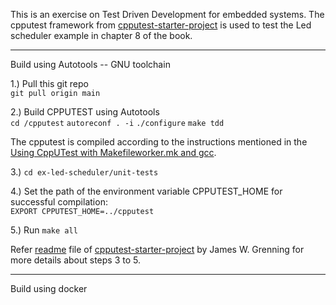 This is an exercise on Test Driven Development for embedded systems. The cpputest framework from [cpputest-starter-project](https://github.com/jwgrenning/cpputest-starter-project) is used to test the Led scheduler example in chapter 8 of the book.

---
Build using Autotools -- GNU toolchain 

1.) Pull this git repo <br />
```git pull origin main```

2.) Build CPPUTEST using Autotools <br />
```cd /cpputest```
```autoreconf . -i```
```./configure```
```make tdd```

The cpputest is compiled according to the instructions mentioned in the [Using CppUTest with Makefileworker.mk and gcc](https://cpputest.github.io/).

3.) ```cd ex-led-scheduler/unit-tests```

4.) Set the path of the environment variable CPPUTEST_HOME for successful compilation: <br >
```EXPORT CPPUTEST_HOME=../cpputest```

5.) Run ```make all```

Refer [readme](https://github.com/jwgrenning/cpputest-starter-project/blob/master/readme/cpputest-starter-kit-readme.pdf) file of [cpputest-starter-project](https://github.com/jwgrenning/cpputest-starter-project) by James W. Grenning for more details about  steps 3 to 5.

---

Build using docker 
